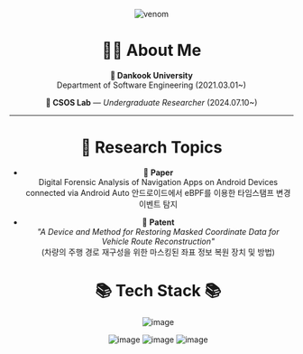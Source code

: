 <div align="center">
    
  ![venom](https://capsule-render.vercel.app/api?type=venom&height=200&text=I%20am%20Venom.&fontSize=70&color=0:8871e5,100:b678c4&stroke=b678c4)

# 🧑‍💻 About Me

**🐻 Dankook University**  
Department of Software Engineering (2021.03.01~)

**🔬 CSOS Lab** — *Undergraduate Researcher* (2024.07.10~)

---

# 🧾 Research Topics

- 📄 **Paper**  
  Digital Forensic Analysis of Navigation Apps on Android Devices connected via Android Auto
  안드로이드에서 eBPF를 이용한 타임스탬프 변경 이벤트 탐지

- 📌 **Patent**  
  *"A Device and Method for Restoring Masked Coordinate Data for Vehicle Route Reconstruction"*  
  (차량의 주행 경로 재구성을 위한 마스킹된 좌표 정보 복원 장치 및 방법)


  # 📚 Tech Stack 📚

  ![image](https://img.shields.io/badge/Security-Android_Security-red)

  ![image](https://img.shields.io/badge/develope-Springboot-purple)
  ![image](https://img.shields.io/badge/develope-MariaDB-blue)
  ![image](https://img.shields.io/badge/develope-AWS-orange)
</div>
